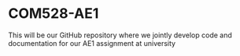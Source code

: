 # COM528-AE1
This will be our GitHub repository where we jointly develop code and documentation for our AE1 assignment at university
